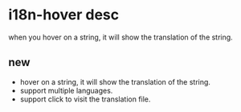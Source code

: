# i18n-hover desc

when you hover on a string, it will show the translation of the string.

## new
- hover on a string, it will show the translation of the string.
- support multiple languages.
- support click to visit the translation file.

